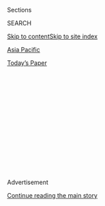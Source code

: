 <div id="app">

<div>

<div>

<div>

<div class="NYTAppHideMasthead css-1q2w90k e1suatyy0">

<div class="section css-ui9rw0 e1suatyy2">

<div class="css-eph4ug er09x8g0">

<div class="css-6n7j50">

</div>

<span class="css-1dv1kvn">Sections</span>

<div class="css-10488qs">

<span class="css-1dv1kvn">SEARCH</span>

</div>

[Skip to content](#site-content)[Skip to site index](#site-index)

</div>

<div id="masthead-section-label" class="css-1wr3we4 eaxe0e00">

[Asia
Pacific](https://www.nytimes.com/section/world/asia)

</div>

<div class="css-10698na e1huz5gh0">

</div>

</div>

<div id="masthead-bar-one" class="section hasLinks css-15hmgas e1csuq9d3">

<div class="css-uqyvli e1csuq9d0">

</div>

<div class="css-1uqjmks e1csuq9d1">

</div>

<div class="css-9e9ivx">

[](https://myaccount.nytimes.com/auth/login?response_type=cookie&client_id=vi)

</div>

<div class="css-1bvtpon e1csuq9d2">

[Today’s
Paper](https://www.nytimes.com/section/todayspaper)

</div>

</div>

</div>

</div>

<div data-aria-hidden="false">

<div id="site-content" data-role="main">

<div>

<div class="css-1aor85t" style="opacity:0.000000001;z-index:-1;visibility:hidden">

<div class="css-1hqnpie">

<div class="css-epjblv">

<span class="css-17xtcya">[Asia
Pacific](/section/world/asia)</span><span class="css-x15j1o">|</span><span class="css-fwqvlz">‘It
Won’t Happen,’ Donald Trump Says of North Korean Missile
Test</span>

</div>

<div class="css-k008qs">

<div class="css-1iwv8en">

<span class="css-18z7m18"></span>

<div>

</div>

</div>

<span class="css-1n6z4y">https://nyti.ms/2hLWbyo</span>

<div class="css-1705lsu">

<div class="css-4xjgmj">

<div class="css-4skfbu" data-role="toolbar" data-aria-label="Social Media Share buttons, Save button, and Comments Panel with current comment count" data-testid="share-tools">

  - 
  - 
  - 
  - 
    
    <div class="css-6n7j50">
    
    </div>

  - 

</div>

</div>

</div>

</div>

</div>

</div>

<div class="css-13pd83m">

</div>

<div id="top-wrapper" class="css-1sy8kpn">

<div id="top-slug" class="css-l9onyx">

Advertisement

</div>

[Continue reading the main
story](#after-top)

<div class="ad top-wrapper" style="text-align:center;height:100%;display:block;min-height:250px">

<div id="top" class="place-ad" data-position="top" data-size-key="top">

</div>

</div>

<div id="after-top">

</div>

</div>

<div id="sponsor-wrapper" class="css-1hyfx7x">

<div id="sponsor-slug" class="css-19vbshk">

Supported by

</div>

[Continue reading the main
story](#after-sponsor)

<div id="sponsor" class="ad sponsor-wrapper" style="text-align:center;height:100%;display:block">

</div>

<div id="after-sponsor">

</div>

</div>

<div class="css-ls6wgr ehdk2mb0">

# ‘It Won’t Happen,’ Donald Trump Says of North Korean Missile Test

</div>

![<span class="css-16f3y1r e13ogyst0">China's foreign ministry on
Tuesday dismissed President-elect Donald J. Trump's accusation that
Beijing was not helping to control North
Korea.</span><span class="css-cch8ym"><span class="css-1dv1kvn">Credit</span><span class="css-cnj6d5 e1z0qqy90" itemprop="copyrightHolder"><span class="css-1ly73wi e1tej78p0">Credit...</span><span>Korean
Central News Agency, via Agence France-Presse — Getty
Images</span></span></span>](https://static01.nyt.com/images/2017/01/04/world/03TRUMPKOREA-1/03TRUMPKOREA-1-videoSixteenByNineJumbo1600.jpg)

<div class="css-xt80pu e12qa4dv0">

<div class="css-18e8msd">

<div class="css-vp77d3 epjyd6m0">

<div class="css-1baulvz">

By [<span class="css-1baulvz" itemprop="name">Maggie
Haberman</span>](http://www.nytimes.com/by/maggie-haberman) and
[<span class="css-1baulvz last-byline" itemprop="name">David E.
Sanger</span>](http://www.nytimes.com/by/david-e-sanger)

</div>

</div>

  - Jan. 2,
    2017

  - 
    
    <div class="css-4xjgmj">
    
    <div class="css-d8bdto" data-role="toolbar" data-aria-label="Social Media Share buttons, Save button, and Comments Panel with current comment count" data-testid="share-tools">
    
      - 
      - 
      - 
      - 
        
        <div class="css-6n7j50">
        
        </div>
    
      - 
    
    </div>
    
    </div>

</div>

<div class="css-tk9fsr">

[阅读简体中文版](http://cn.nytimes.com/asia-pacific/20170104/trump-twitter-north-korea-missiles-china/ "Read in Simplified Chinese")

</div>

</div>

<div class="section meteredContent css-1r7ky0e" name="articleBody" itemprop="articleBody">

<div class="css-1fanzo5 StoryBodyCompanionColumn">

<div class="css-53u6y8">

Faced with a threat from North Korea that it might soon test an
intercontinental ballistic missile, President-elect Donald J. Trump
[took to
Twitter](https://twitter.com/realDonaldTrump/status/816057920223846400?lang=en "Twitter post.")
on Monday to declare bluntly, “It won’t happen\!”

Mr. Trump made his post on Twitter, where he often tests out his first
thoughts on developing issues in the United States and abroad, a day
after North Korea’s young leader, Kim Jong-un,
[declared](https://www.nytimes.com/2017/01/01/world/asia/north-korea-intercontinental-ballistic-missile-test-kim-jong-un.html "Times article.")
that the “final stage in preparations” was underway for a test of such a
missile. Mr. Kim offered no time frame. North Korea has routinely tested
short- and medium-range missiles, with some successes and many failures,
but it has so far stopped short of testing a long-range missile, which
could reach Guam or the West Coast of the United States.

“North Korea just stated that it is in the final stages of developing a
nuclear weapon capable of reaching parts of the U.S.,” Mr. Trump wrote,
somewhat misstating Mr. Kim’s warning. Pyongyang has already tested
nuclear weapons underground; the latest threat concerned what Mr. Kim
called a “test launch of an intercontinental ballistic missile.” But Mr.
Kim also boasted last year that the North had conducted “the first
H-bomb test,” and experts say there is [no
evidence](https://www.nytimes.com/2016/01/07/world/asia/north-korea-hydrogen-bomb-q-a.html "Times article.")
for that claim.

After his first Twitter message, [Mr. Trump
added](https://twitter.com/realDonaldTrump/status/816068355555815424 "Twitter post."):
“China has been taking out massive amounts of money & wealth from the
U.S. in totally one-sided trade, but won’t help with North Korea.
Nice\!” That appeared to reflect briefings Mr. Trump has received
about how Chinese leaders fear instability and collapse in the North
more than the status quo.

</div>

</div>

<div class="css-1fanzo5 StoryBodyCompanionColumn">

<div class="css-53u6y8">

Mr. Trump takes office in less than three weeks, and a test by North
Korea, if it demonstrated that the missile could in fact reach American
shores, would present one of the first big national security tests for
his administration.

A spokesman for the Chinese Ministry of Foreign Affairs rejected Mr.
Trump’s criticisms and appeared to suggest that such comments could
inflame tensions with North Korea.

“We hope that all sides avoid using words and actions that lead to
escalating tensions,” the spokesman, Geng Shuang, said at a regular news
briefing in Beijing on Tuesday when asked about Mr. Trump’s messages.
Mr. Geng said that China was committed to using negotiations to defuse
the standoff over North Korea’s nuclear weapons.

China, he said, “has made tremendous efforts to promote a peaceful and
effective solution to the North Korean nuclear issue.”

There was no immediate comment from either North or South Korea on Mr.
Trump’s latest remarks.

North Korea conducted a nuclear test in the first months of the Obama
administration, turning many White House officials against the country —
and against the concept of negotiating with it. Early in the
presidential campaign, Mr. Trump said he was willing to sit down with
Mr. Kim and perhaps have a hamburger with him. But negotiating with the
North would be anathema to many Republicans, and even Mr. Obama, who was
willing to talk with the leaders of Cuba and Myanmar, refused to enter
negotiations with the North unless it acknowledged that the endpoint of
the talks would be a nuclear-free Korean Peninsula.

</div>

</div>

<div class="css-1fanzo5 StoryBodyCompanionColumn">

<div class="css-53u6y8">

In his New Year’s Day speech, Mr. Kim said he would continue his
country’s efforts to build a nuclear-strike capability unless the
United States abandoned its “hostile” policy toward the North.

Some analysts have predicted that North Korea will conduct a weapons
test in the coming months, taking advantage of leadership changes in
both the United States and South Korea.

How Mr. Trump would respond to such a provocation is a matter of great
concern for South Koreans, who are also struggling with uncertainty in
their domestic politics. South Korea’s Parliament [voted on Dec. 9 to
impeach](https://www.nytimes.com/2016/12/09/world/asia/south-korea-president-park-geun-hye-impeached.html "Times article.")
President Park Geun-hye over a corruption scandal. If the nation’s
Constitutional Court decides to formally remove her from office, the
country will have a new election within months.

</div>

</div>

</div>

<div>

</div>

<div>

</div>

<div>

</div>

<div>

<div id="bottom-wrapper" class="css-1ede5it">

<div id="bottom-slug" class="css-l9onyx">

Advertisement

</div>

[Continue reading the main
story](#after-bottom)

<div id="bottom" class="ad bottom-wrapper" style="text-align:center;height:100%;display:block;min-height:90px">

</div>

<div id="after-bottom">

</div>

</div>

</div>

</div>

</div>

## Site Index

<div>

</div>

## Site Information Navigation

  - [© <span>2020</span> <span>The New York Times
    Company</span>](https://help.nytimes.com/hc/en-us/articles/115014792127-Copyright-notice)

<!-- end list -->

  - [NYTCo](https://www.nytco.com/)
  - [Contact
    Us](https://help.nytimes.com/hc/en-us/articles/115015385887-Contact-Us)
  - [Work with us](https://www.nytco.com/careers/)
  - [Advertise](https://nytmediakit.com/)
  - [T Brand Studio](http://www.tbrandstudio.com/)
  - [Your Ad
    Choices](https://www.nytimes.com/privacy/cookie-policy#how-do-i-manage-trackers)
  - [Privacy](https://www.nytimes.com/privacy)
  - [Terms of
    Service](https://help.nytimes.com/hc/en-us/articles/115014893428-Terms-of-service)
  - [Terms of
    Sale](https://help.nytimes.com/hc/en-us/articles/115014893968-Terms-of-sale)
  - [Site
    Map](https://spiderbites.nytimes.com)
  - [Help](https://help.nytimes.com/hc/en-us)
  - [Subscriptions](https://www.nytimes.com/subscription?campaignId=37WXW)

</div>

</div>

</div>

</div>
